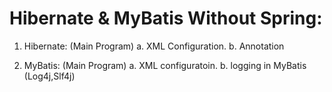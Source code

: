 Hibernate & MyBatis Without Spring:
===================================
1. Hibernate: (Main Program)
   a. XML Configuration.
   b. Annotation 

2. MyBatis:   (Main Program)
   a. XML configuratoin.
   b. logging in MyBatis (Log4j,Slf4j)
